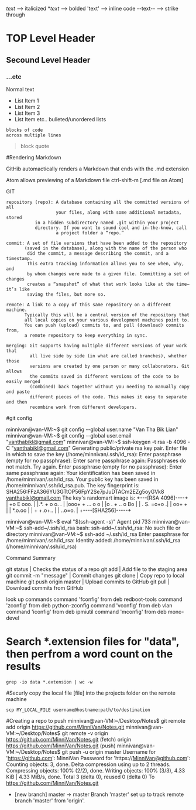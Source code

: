 _text_   --> italicized
**text*  --> bolded
'text'   --> inline code
--text-- --> strike through

# TOP Level Header
## Secound Level Header
### ...etc

Normal text

- List Item 1
- List Item 2
- List Item 3
- List Item etc.. bulleted/unordered lists

```
blocks of code 
across multiple lines
```

> block quote


#Rendering Markdown

GitHib automactically renders a Markdown that ends with the .md extension


Atom allows previewing of a Markdown file
	ctrl-shift-m
	[.md file on Atom]

GIT

    repository (repo): A database containing all the committed versions of all 
                       your files, along with some additional metadata, stored
		       in a hidden subdirectory named .git within your project
		       directory. If you want to sound cool and in-the-know, call 
                       a project folder a “repo.”

    commit: A set of file versions that have been added to the repository 
           (saved in the database), along with the name of the person who
            did the commit, a message describing the commit, and a timestamp. 
            This extra tracking information allows you to see when, why, and 
            by whom changes were made to a given file. Committing a set of changes 
            creates a “snapshot” of what that work looks like at the time—it’s like 
            saving the files, but more so.

    remote: A link to a copy of this same repository on a different machine. 
           Typically this will be a central version of the repository that 
           all local copies on your various development machines point to. 
           You can push (upload) commits to, and pull (download) commits from, 
           a remote repository to keep everything in sync.
  
    merging: Git supports having multiple different versions of your work that 
             all live side by side (in what are called branches), whether those 
             versions are created by one person or many collaborators. Git allows
             the commits saved in different versions of the code to be easily merged
             (combined) back together without you needing to manually copy and paste
             different pieces of the code. This makes it easy to separate and then 
             recombine work from different developers.

#git config

minnivan@van-VM:~$ git config --global user.name "Van Tha Bik Lian"
minnivan@van-VM:~$ git config --global user.email "vanthabikl@gmail.com"
minnivan@van-VM:~$ ssh-keygen -t rsa -b 4096 -C "vanthabikl@gmail.com"
Generating public/private rsa key pair.
Enter file in which to save the key (/home/minnivan/.ssh/id_rsa): 
Enter passphrase (empty for no passphrase): 
Enter same passphrase again: 
Passphrases do not match.  Try again.
Enter passphrase (empty for no passphrase): 
Enter same passphrase again: 
Your identification has been saved in /home/minnivan/.ssh/id_rsa.
Your public key has been saved in /home/minnivan/.ssh/id_rsa.pub.
The key fingerprint is:
SHA256:FFzA366YU3GTtOP56FpY2Se7pJuDTACm2EZg5oyGVk8 vanthabikl@gmail.com
The key's randomart image is:
+---[RSA 4096]----+
|  +o E ooo.      |
|.*. + o o.  .    |
|ooo+ + ... o o   |
|o . +  .. o Bo   |
|   .    S. =o+o .|
|          oo+  + |
|         *.o.oo  |
|        + +.o+.. |
|         ..o=o.  |
+----[SHA256]-----+

minnivan@van-VM:~$ eval "$(ssh-agent -s)"
Agent pid 733
minnivan@van-VM:~$ ssh-add~/.ssh/id_rsa
bash: ssh-add~/.ssh/id_rsa: No such file or directory
minnivan@van-VM:~$ ssh-add ~/.ssh/id_rsa
Enter passphrase for /home/minnivan/.ssh/id_rsa: 
Identity added: /home/minnivan/.ssh/id_rsa (/home/minnivan/.ssh/id_rsa)


Command Summary

git status                | Checks the status of a repo
git add                   | Add file to the staging area
git commit -m "message"   | Commit changes
git clone		  | Copy repo to local machine
git push origin master    | Upload commits to GitHub
git pull		  | Download commits from GitHub




look up commands
  command 'fconfig' from deb redboot-tools
  command 'zconfig' from deb python-zconfig
  command 'vconfig' from deb vlan
  command 'iconfig' from deb ipmiutil
  command 'mconfig' from deb mono-devel


# Search *.extension files for "data", then perfrom a word count on the results
	grep -io data *.extension | wc -w


#Securly copy the local file [file]  into the projects folder on the remote machine

` scp MY_LOCAL_FILE username@hostname:path/to/destination `


#Creating a repo to push
minnivan@van-VM:~/Desktop/Notes$ git remote add origin https://github.com/MinniVan/Notes.git
minnivan@van-VM:~/Desktop/Notes$ git remote -v
origin	https://github.com/MinniVan/Notes.git (fetch)
origin	https://github.com/MinniVan/Notes.git (push)
minnivan@van-VM:~/Desktop/Notes$ git push -u origin master
Username for 'https://github.com': MinniVan
Password for 'https://MinniVan@github.com': 
Counting objects: 3, done.
Delta compression using up to 2 threads.
Compressing objects: 100% (2/2), done.
Writing objects: 100% (3/3), 4.33 KiB | 4.33 MiB/s, done.
Total 3 (delta 0), reused 0 (delta 0)
To https://github.com/MinniVan/Notes.git
 * [new branch]      master -> master
Branch 'master' set up to track remote branch 'master' from 'origin'.

